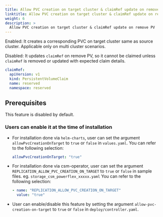 ```yaml
---
title: Allow PVC creation on target cluster & claimRef update on remove PV 
linktitle: Allow PVC creation on target cluster & claimRef update on remove PV
weight: 6
description: >
  Allow PVC creation on target cluster & claimRef update on remove PV
---
```


Enabled: It creates a corresponding PVC on target cluster same as source cluster.
         Applicable only on multi cluster scenarios.

Disabled: It updates `claimRef` on remove PV, so it cannot be claimed unless `claimRef` is removed or updated with expected claim details. 
```yaml
claimRef:                                       
  apiVersion: v1
  kind: PersistentVolumeClaim
  name: reserved
  namespace: reserved
```          

## Prerequisites

This feature is disabled by default.

### Users can enable it at the time of installation

* For installation done via `helm-charts`, user can set the argument `allowPvcCreationOnTarget` to `true` or `false` in `values.yaml`. 
  You can refer to the following selection:

    ```yaml
    allowPvcCreationOnTarget: "true"
    ```

* For installation done via csm-operator, user can set the argument `REPLICATION_ALLOW_PVC_CREATION_ON_TARGET` to `true` or `false` in sample files. 
  eg. `storage_csm_powerflex_xxxxx.yaml`  You can refer to the following selection:

    ```yaml
    - name: "REPLICATION_ALLOW_PVC_CREATION_ON_TARGET"
      value: "true"
    ```

* User can enable/disable this feature by setting the argument `allow-pvc-creation-on-target` to `true` or `false` in `deploy/controller.yaml`.
